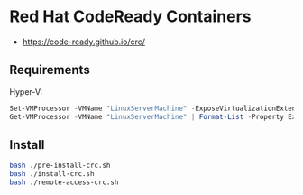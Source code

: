 # Red Hat CodeReady Containers

- https://code-ready.github.io/crc/

## Requirements

Hyper-V:

```powershell
Set-VMProcessor -VMName "LinuxServerMachine" -ExposeVirtualizationExtensions $true
Get-VMProcessor -VMName "LinuxServerMachine" | Format-List -Property ExposeVirtualizationExtensions
```

## Install

```bash
bash ./pre-install-crc.sh
bash ./install-crc.sh
bash ./remote-access-crc.sh
```
